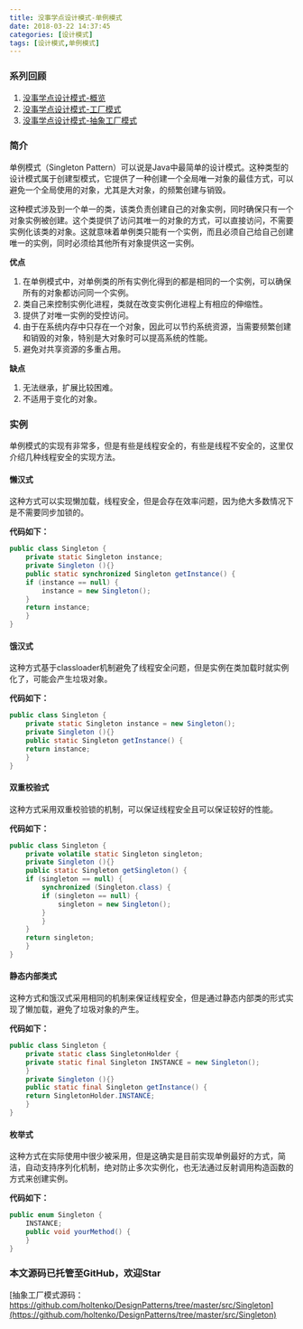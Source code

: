 ```yaml
---
title: 没事学点设计模式-单例模式
date: 2018-03-22 14:37:45
categories: [设计模式]
tags: [设计模式,单例模式]
---
```

### 系列回顾
1. [没事学点设计模式-概览](http://blog.holten.site/2017/09/11/design-pattern-1/)
2. [没事学点设计模式-工厂模式](http://blog.holten.site/2017/09/29/design-pattern-2/)
3. [没事学点设计模式-抽象工厂模式](http://blog.holten.site/2018/02/12/design-pattern-3/)

### 简介
单例模式（Singleton Pattern）可以说是Java中最简单的设计模式。这种类型的设计模式属于创建型模式，它提供了一种创建一个全局唯一对象的最佳方式，可以避免一个全局使用的对象，尤其是大对象，的频繁创建与销毁。

这种模式涉及到一个单一的类，该类负责创建自己的对象实例，同时确保只有一个对象实例被创建。这个类提供了访问其唯一的对象的方式，可以直接访问，不需要实例化该类的对象。这就意味着单例类只能有一个实例，而且必须自己给自己创建唯一的实例，同时必须给其他所有对象提供这一实例。
<!-- more -->
**优点**
 1. 在单例模式中，对单例类的所有实例化得到的都是相同的一个实例，可以确保所有的对象都访问同一个实例。
 2. 类自己来控制实例化进程，类就在改变实例化进程上有相应的伸缩性。
 3. 提供了对唯一实例的受控访问。
 4. 由于在系统内存中只存在一个对象，因此可以节约系统资源，当需要频繁创建和销毁的对象，特别是大对象时可以提高系统的性能。
 5. 避免对共享资源的多重占用。

**缺点**
1. 无法继承，扩展比较困难。
2. 不适用于变化的对象。

### 实例
单例模式的实现有非常多，但是有些是线程安全的，有些是线程不安全的，这里仅介绍几种线程安全的实现方法。

#### 懒汉式
这种方式可以实现懒加载，线程安全，但是会存在效率问题，因为绝大多数情况下是不需要同步加锁的。

**代码如下：**
```java
public class Singleton {  
    private static Singleton instance;  
    private Singleton (){}  
    public static synchronized Singleton getInstance() {  
    if (instance == null) {  
        instance = new Singleton();  
    }  
    return instance;  
    }  
} 
```

#### 饿汉式
这种方式基于classloader机制避免了线程安全问题，但是实例在类加载时就实例化了，可能会产生垃圾对象。

**代码如下：**
```java
public class Singleton {  
    private static Singleton instance = new Singleton();  
    private Singleton (){}  
    public static Singleton getInstance() {  
    return instance;  
    }  
}
```

#### 双重校验式
这种方式采用双重校验锁的机制，可以保证线程安全且可以保证较好的性能。

**代码如下：**
```java
public class Singleton {  
    private volatile static Singleton singleton;  
    private Singleton (){}  
    public static Singleton getSingleton() {  
    if (singleton == null) {  
        synchronized (Singleton.class) {  
        if (singleton == null) {  
            singleton = new Singleton();  
        }  
        }  
    }  
    return singleton;  
    }  
} 
```

#### 静态内部类式
这种方式和饿汉式采用相同的机制来保证线程安全，但是通过静态内部类的形式实现了懒加载，避免了垃圾对象的产生。

**代码如下：**
```java
public class Singleton {  
    private static class SingletonHolder {  
    private static final Singleton INSTANCE = new Singleton();  
    }  
    private Singleton (){}  
    public static final Singleton getInstance() {  
    return SingletonHolder.INSTANCE;  
    }  
}   
```

#### 枚举式
这种方式在实际使用中很少被采用，但是这确实是目前实现单例最好的方式，简洁，自动支持序列化机制，绝对防止多次实例化，也无法通过反射调用构造函数的方式来创建实例。

**代码如下：**
```java
public enum Singleton {  
    INSTANCE;  
    public void yourMethod() {  
    }  
}  
```

### 本文源码已托管至GitHub，欢迎Star
[抽象工厂模式源码：https://github.com/holtenko/DesignPatterns/tree/master/src/Singleton](https://github.com/holtenko/DesignPatterns/tree/master/src/Singleton)